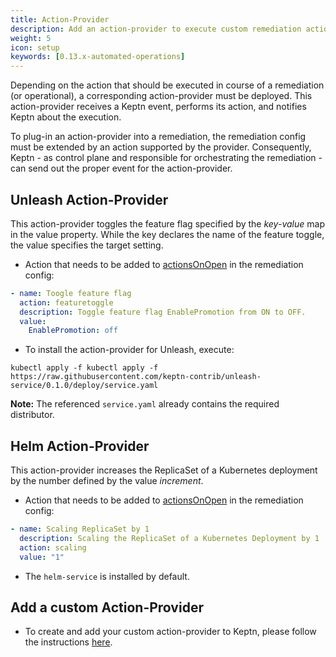 ```yaml
---
title: Action-Provider
description: Add an action-provider to execute custom remediation actions.
weight: 5
icon: setup
keywords: [0.13.x-automated-operations]
---
```


Depending on the action that should be executed in course of a remediation (or operational), a corresponding action-provider must be deployed. This action-provider receives a Keptn event, performs its action, and notifies Keptn about the execution. 

To plug-in an action-provider into a remediation, the remediation config must be extended by an action supported by the provider. Consequently, Keptn - as control plane and responsible for orchestrating the remediation - can send out the proper event for the action-provider.  

## Unleash Action-Provider

This action-provider toggles the feature flag specified by the *key-value* map in the value property. While the key declares the name of the feature toggle, the value specifies the target setting.  

* Action that needs to be added to [actionsOnOpen](../remediation/#actions-on-open) in the remediation config:  

```yaml
- name: Toogle feature flag
  action: featuretoggle
  description: Toggle feature flag EnablePromotion from ON to OFF.
  value: 
    EnablePromotion: off
```

* To install the action-provider for Unleash, execute:

```console
kubectl apply -f kubectl apply -f https://raw.githubusercontent.com/keptn-contrib/unleash-service/0.1.0/deploy/service.yaml
```

**Note:** The referenced `service.yaml` already contains the required distributor.

## Helm Action-Provider

This action-provider increases the ReplicaSet of a Kubernetes deployment by the number defined by the value *increment*.  

* Action that needs to be added to [actionsOnOpen](../remediation/#actions-on-open) in the remediation config: 

```yaml
- name: Scaling ReplicaSet by 1
  description: Scaling the ReplicaSet of a Kubernetes Deployment by 1
  action: scaling
  value: "1"
```

* The `helm-service` is installed by default. 

## Add a custom Action-Provider

* To create and add your custom action-provider to Keptn, please follow the instructions [here](../../integrations/action_provider).
